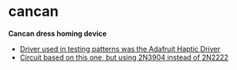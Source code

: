 # cancan
**Cancan dress homing device**

* [Driver used in testing patterns was the Adafruit Haptic Driver](https://learn.adafruit.com/adafruit-drv2605-haptic-controller-breakout/)
* [Circuit based on this one, but using 2N3904 instead of 2N2222](http://www.learningaboutelectronics.com/Articles/Vibration-motor-circuit.php)
